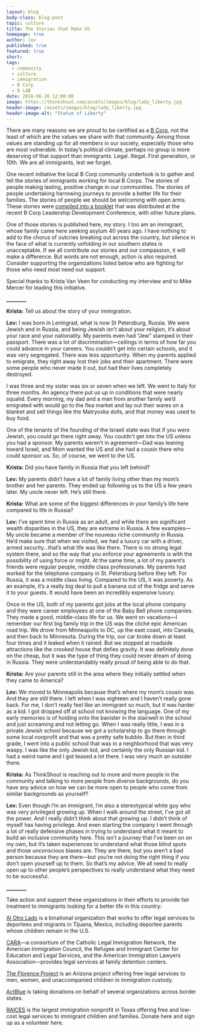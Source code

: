 ```yaml
---
layout: blog
body-class: blog-post
topic: culture
title: The Stories that Make US
homepage: true
author: lev
published: true
featured: true
short:
tags:
  - community
  - culture
  - immigration
  - B Corp
  - B LAB
date: 2018-06-20 12:00:00
image: https://thinkshout.com/assets/images/blog/lady_liberty.jpg
header-image: /assets/images/blog/lady_liberty.jpg
header-image-alt: "Statue of Liberty"
---
```

There are many reasons we are proud to be certified as a [B Corp](http://www.bcorporation.net/), not the least of which are the values we share with that community. Among those values are standing up for all members in our society, especially those who are most vulnerable. In today’s political climate, perhaps no group is more deserving of that support than immigrants. Legal. Illegal. First generation, or 10th. We are all immigrants, lest we forget.

One recent initiative the local B Corp community undertook is to gather and tell the stories of immigrants working for local B Corps. The stories of people making lasting, positive change in our communities. The stories of people undertaking harrowing journeys to provide a better life for their families. The stories of people we should be welcoming with open arms. These stories were [compiled into a booklet](https://issuu.com/thejoinery/docs/immigrant-stories-book-v10-online) that was distributed at the recent B Corp Leadership Development Conference, with other future plans.

One of those stories is published here, my story. I too am an immigrant, whose family came here seeking asylum 40 years ago. I have nothing to add to the chorus of outcries breaking out across the country, but silence in the face of what is currently unfolding in our southern states is unacceptable. If we all contribute our stories and our compassion, it will make a difference. But words are not enough, action is also required. Consider supporting the organizations listed below who are fighting for those who need most need our support.

Special thanks to Krista Van Veen for conducting my interview and to Mike Mercer for leading this initiative.

**________**

**Krista:** Tell us about the story of your immigration.

**Lev:** I was born in Leningrad, what is now St Petersburg, Russia. We were Jewish and in Russia, and being Jewish isn’t about your religion, it’s about your race and your nationality. My parents even had “Jew” stamped in their passport. There was a lot of discrimination—ceilings in terms of how far you could advance in your careers. You couldn’t get into certain schools, and it was very segregated. There was less opportunity. When my parents applied to emigrate, they right away lost their jobs and their apartment. There were some people who never made it out, but had their lives completely destroyed.

I was three and my sister was six or seven when we left. We went to Italy for three months. An agency there put us up in conditions that were nearly squalid. Every morning, my dad and a man from another family we’d emigrated with would go to the flea market and lay out their wares on a blanket and sell things like the Matryoska dolls, and that money was used to buy food.

One of the tenants of the founding of the Israeli state was that if you were Jewish, you could go there right away. You couldn’t get into the US unless you had a sponsor. My parents weren’t in agreement—Dad was leaning toward Israel, and Mom wanted the US and she had a cousin there who could sponsor us. So, of course, we went to the US.

**Krista:** Did you have family in Russia that you left behind?

**Lev:** My parents didn’t have a lot of family living other than my mom’s brother and her parents. They ended up following us to the US a few years later. My uncle never left. He’s still there.

**Krista:** What are some of the biggest differences in your family’s life here compared to life in Russia?

**Lev:** I’ve spent time in Russia as an adult, and while there are significant wealth disparities in the US, they are extreme in Russia. A few examples— My uncle became a member of the nouveau riche community in Russia. He’d make sure that when we visited, we had a luxury car with a driver, armed security…that’s what life was like there. There is no strong legal system there, and so the way that you enforce your agreements is with the possibility of using force or might. At the same time, a lot of my parent’s friends were regular people, middle class professionals. My parents had worked for the telephone company in St. Petersburg before they left. For Russia, it was a middle class living. Compared to the US, it was poverty. As an example, it’s a really big deal to pull a banana out of the fridge and serve it to your guests. It would have been an incredibly expensive luxury.

Once in the US, both of my parents got jobs at the local phone company and they were career employees at one of the Baby Bell phone companies. They made a good, middle-class life for us. We went on vacations—I remember our first big family trip in the US was the cliché epic American road trip. We drove from Minneapolis to DC, up the east coast, into Canada, and then back to Minnesota. During the trip, our car broke down at least four times and it leaked when it rained. But we stopped at roadside attractions like the crooked house that defies gravity. It was definitely done on the cheap, but it was the type of thing they could never dream of doing in Russia. They were understandably really proud of being able to do that.

**Krista:** Are your parents still in the area where they initially settled when they came to America?

**Lev:** We moved to Minneapolis because that’s where my mom’s cousin was. And they are still there. I left when I was eighteen and I haven’t really gone back. For me, I don’t really feel like an immigrant so much, but it was harder as a kid. I got dropped off at school not knowing the language. One of my early memories is of holding onto the banister in the stairwell in the school and just screaming and not letting go. When I was really little, I was in a private Jewish school because we got a scholarship to go there through some local nonprofit and that was a pretty safe bubble. But then in third grade, I went into a public school that was in a neighborhood that was very waspy. I was like the only Jewish kid, and certainly the only Russian kid. I had a weird name and I got teased a lot there. I was very much an outsider there.

**Krista:** As ThinkShout is reaching out to more and more people in the community and talking to more people from diverse backgrounds, do you have any advice on how we can be more open to people who come from similar backgrounds as yourself?

**Lev:** Even though I’m an immigrant, I’m also a stereotypical white guy who was very privileged growing up. When I walk around the street, I’ve got all the power. And I really didn’t think about that growing up. I didn’t think of myself has having privilege. And even starting the company I went through a lot of really defensive phases in trying to understand what it meant to build an inclusive community here. This isn’t a journey that I’ve been on on my own, but it’s taken experiences to understand what those blind spots and those unconscious biases are. They are there, but you aren’t a bad person because they are there—but you’re not doing the right thing if you don’t open yourself up to them. So that’s my advice. We all need to really open up to other people’s perspectives to really understand what they need to be successful.

**________**

Take action and support these organizations in their efforts to provide fair treatment to immigrants looking for a better life in this country:

[Al Otro Lado](https://alotrolado.org/) is a binational organization that works to offer legal services to deportees and migrants in Tijuana, Mexico, including deportee parents whose children remain in the U.S.

[CARA](http://caraprobono.org/)—a consortium of the Catholic Legal Immigration Network, the American Immigration Council, the Refugee and Immigrant Center for Education and Legal Services, and the American Immigration Lawyers Association—provides legal services at family detention centers.

[The Florence Project](https://firrp.org/) is an Arizona project offering free legal services to men, women, and unaccompanied children in immigration custody.

[ActBlue](https://secure.actblue.com/donate/kidsattheborder) is taking donations on behalf of several organizations across border states.

[RAICES](https://www.raicestexas.org/) is the largest immigration nonprofit in Texas offering free and low-cost legal services to immigrant children and families. Donate here and sign up as a volunteer here.
